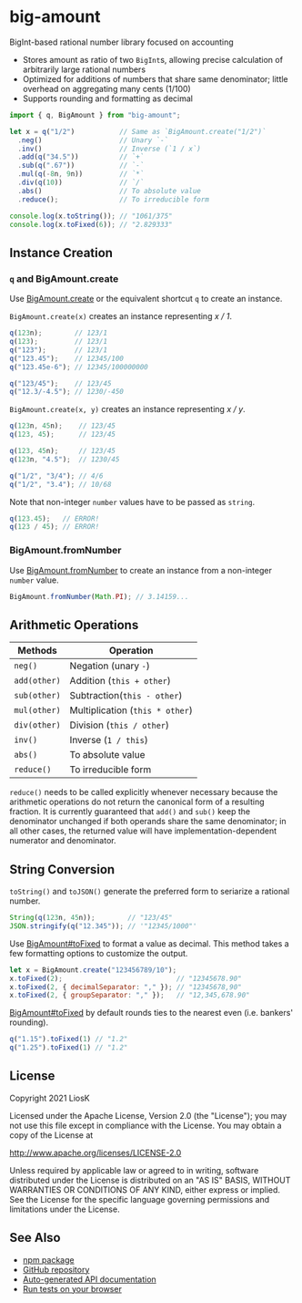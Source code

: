 # big-amount

BigInt-based rational number library focused on accounting

- Stores amount as ratio of two `BigInt`s, allowing precise calculation of
  arbitrarily large rational numbers
- Optimized for additions of numbers that share same denominator; little
  overhead on aggregating many cents (1/100)
- Supports rounding and formatting as decimal

```javascript
import { q, BigAmount } from "big-amount";

let x = q("1/2")           // Same as `BigAmount.create("1/2")`
  .neg()                   // Unary `-`
  .inv()                   // Inverse (`1 / x`)
  .add(q("34.5"))          // `+`
  .sub(q(".67"))           // `-`
  .mul(q(-8n, 9n))         // `*`
  .div(q(10))              // `/`
  .abs()                   // To absolute value
  .reduce();               // To irreducible form

console.log(x.toString()); // "1061/375"
console.log(x.toFixed(6)); // "2.829333"
```

## Instance Creation

### `q` and BigAmount.create

Use [BigAmount.create] or the equivalent shortcut `q` to create an instance.

`BigAmount.create(x)` creates an instance representing _x / 1_.

```javascript
q(123n);        // 123/1
q(123);         // 123/1
q("123");       // 123/1
q("123.45");    // 12345/100
q("123.45e-6"); // 12345/100000000

q("123/45");    // 123/45
q("12.3/-4.5"); // 1230/-450
```

`BigAmount.create(x, y)` creates an instance representing _x / y_.

```javascript
q(123n, 45n);    // 123/45
q(123, 45);      // 123/45

q(123, 45n);     // 123/45
q(123n, "4.5");  // 1230/45

q("1/2", "3/4"); // 4/6
q("1/2", "3.4"); // 10/68
```

Note that non-integer `number` values have to be passed as `string`.

```javascript
q(123.45);   // ERROR!
q(123 / 45); // ERROR!
```

[bigamount.create]: https://liosk.github.io/big-amount/doc/classes/bigamount.html#create

### BigAmount.fromNumber

Use [BigAmount.fromNumber] to create an instance from a non-integer `number`
value.

```javascript
BigAmount.fromNumber(Math.PI); // 3.14159...
```

[bigamount.fromnumber]: https://liosk.github.io/big-amount/doc/classes/bigamount.html#fromnumber

## Arithmetic Operations

| Methods      | Operation                       |
| ------------ | ------------------------------- |
| `neg()`      | Negation (unary `-`)            |
| `add(other)` | Addition (`this + other`)       |
| `sub(other)` | Subtraction(`this - other`)     |
| `mul(other)` | Multiplication (`this * other`) |
| `div(other)` | Division (`this / other`)       |
| `inv()`      | Inverse (`1 / this`)            |
| `abs()`      | To absolute value               |
| `reduce()`   | To irreducible form             |

`reduce()` needs to be called explicitly whenever necessary because the
arithmetic operations do not return the canonical form of a resulting fraction.
It is currently guaranteed that `add()` and `sub()` keep the denominator
unchanged if both operands share the same denominator; in all other cases, the
returned value will have implementation-dependent numerator and denominator.

## String Conversion

`toString()` and `toJSON()` generate the preferred form to seriarize a rational
number.

```javascript
String(q(123n, 45n));        // "123/45"
JSON.stringify(q("12.345")); // '"12345/1000"'
```

Use [BigAmount#toFixed] to format a value as decimal. This method takes a few
formatting options to customize the output.

```javascript
let x = BigAmount.create("123456789/10");
x.toFixed(2);                            // "12345678.90"
x.toFixed(2, { decimalSeparator: "," }); // "12345678,90"
x.toFixed(2, { groupSeparator: "," });   // "12,345,678.90"
```

[BigAmount#toFixed] by default rounds ties to the nearest even (i.e. bankers'
rounding).

```javascript
q("1.15").toFixed(1) // "1.2"
q("1.25").toFixed(1) // "1.2"
```

[bigamount#tofixed]: https://liosk.github.io/big-amount/doc/classes/bigamount.html#tofixed

## License

Copyright 2021 LiosK

Licensed under the Apache License, Version 2.0 (the "License"); you may not use
this file except in compliance with the License. You may obtain a copy of the
License at

http://www.apache.org/licenses/LICENSE-2.0

Unless required by applicable law or agreed to in writing, software distributed
under the License is distributed on an "AS IS" BASIS, WITHOUT WARRANTIES OR
CONDITIONS OF ANY KIND, either express or implied. See the License for the
specific language governing permissions and limitations under the License.

## See Also

- [npm package](https://www.npmjs.com/package/big-amount)
- [GitHub repository](https://github.com/LiosK/big-amount)
- [Auto-generated API documentation](https://liosk.github.io/big-amount/doc/)
- [Run tests on your browser](https://liosk.github.io/big-amount/test/run_on_browser.html)
